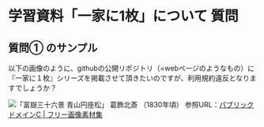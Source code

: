 # 学習資料「一家に1枚」について 質問

## 質問① のサンプル
以下の画像のように、githubの公開リポジトリ（=webページのようなもの）に『一家に１枚』シリーズを掲載させて頂きたいのですが、利用規約違反となりますでしょうか？

![「富嶽三十六景 青山円座松」 葛飾北斎 （1830年頃）](img/pdc000972-1csjsjv.jpg)
参照URL：[パブリックドメインC | フリー画像素材集](https://publicdomainc.com/ja/print-cushion-pine-aoyama-000972/)

